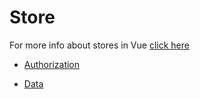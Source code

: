 # Store

For more info about stores in Vue [click here](https://docs.vuestorefront.io/guide/vuex/introduction.html#vuex-modules)

* [Authorization](frontend/store/authorization.md)
<!--- * [Categories](frontend/store/categories.md) --->
* [Data](frontend/store/data.md)
<!--- * [Grid](frontend/store/grid.md) --->
<!--- * [Grid_draft](frontend/store/grid_draft.md) --->
<!--- * [Attribute list](frontend/store/attribute_list.md) --->
<!--- * [Attribute management](frontend/store/attribute_management.md) --->
<!--- * [Alerts](frontend/store/alerts.md) --->
<!--- * [Product draft](frontend/store/product_draft.md) --->
<!--- * [Template designer](frontend/store/template_designer.md) --->
<!--- * [Template lists](frontend/store/template_lists.md) --->
<!--- * [Validations](frontend/store/validations.md) --->
<!--- * [Translations](frontend/store/translations.md) --->
<!--- * [Draggable](frontend/store/draggable.md) --->
<!--- * [Settings](frontend/store/settings.md) --->
<!--- * [Users](frontend/store/users.md) --->


